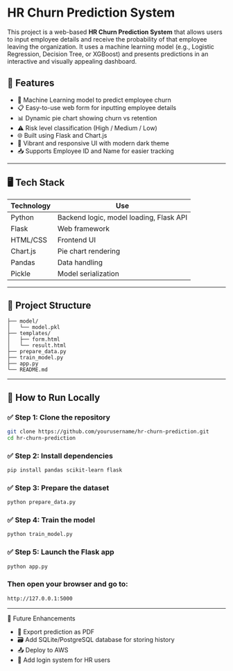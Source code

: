 #  HR Churn Prediction System

This project is a web-based **HR Churn Prediction System** that allows users to input employee details and receive the probability of that employee leaving the organization. It uses a machine learning model (e.g., Logistic Regression, Decision Tree, or XGBoost) and presents predictions in an interactive and visually appealing dashboard.

## 🚀 Features

- 🧠 Machine Learning model to predict employee churn
- 📋 Easy-to-use web form for inputting employee details
- 📊 Dynamic pie chart showing churn vs retention
- ⚠️ Risk level classification (High / Medium / Low)
- 🌐 Built using Flask and Chart.js
- 🎨 Vibrant and responsive UI with modern dark theme
- 📥 Supports Employee ID and Name for easier tracking

---

## 🖥️ Tech Stack

| Technology | Use |
|------------|-----|
| Python     | Backend logic, model loading, Flask API |
| Flask      | Web framework |
| HTML/CSS   | Frontend UI |
| Chart.js   | Pie chart rendering |
| Pandas     | Data handling |
| Pickle     | Model serialization |

---

## 📁 Project Structure

 ``` hr-churn-prediction/
├── model/
│   └── model.pkl
├── templates/
│   ├── form.html
│   └── result.html
├── prepare_data.py
├── train_model.py
├── app.py
└── README.md
```
---


## 🧪 How to Run Locally
### ✅ Step 1: **Clone the repository**  
   ```bash
   git clone https://github.com/yourusername/hr-churn-prediction.git
   cd hr-churn-prediction
```
### ✅ Step 2: Install dependencies
 ```bash
pip install pandas scikit-learn flask 
 ```
### ✅ Step 3: Prepare the dataset
 ```bash
python prepare_data.py
 ```
### ✅ Step 4: Train the model
 ```bash
python train_model.py
 ```

### ✅ Step 5: Launch the Flask app
 ```bash
python app.py
 ```
### Then open your browser and go to:
 ```bash
http://127.0.0.1:5000
 ```
---

📝 Future Enhancements

- 🧾 Export prediction as PDF
- 🗃️ Add SQLite/PostgreSQL database for storing history
- 📤 Deploy to AWS
- 🔐 Add login system for HR users
